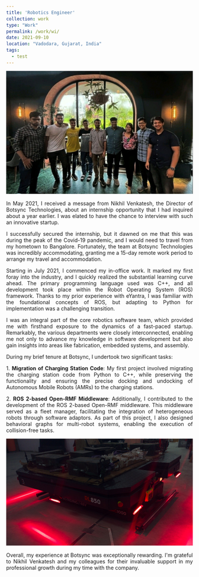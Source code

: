 ```yaml
---
title: 'Robotics Engineer'
collection: work
type: "Work"
permalink: /work/wi/
date: 2021-09-10
location: "Vadodara, Gujarat, India"
tags:
  - test
---
```


<p style="text-align: center">
<img src="/images/work/wi/me.jpeg"></p>

<p style="text-align: justify">
In May 2021, I received a message from Nikhil Venkatesh, the Director of Botsync Technologies, about an internship opportunity that I had inquired about a year earlier. I was elated to have the chance to interview with such an innovative startup.</p>

<p style="text-align: justify">
I successfully secured the internship, but it dawned on me that this was during the peak of the Covid-19 pandemic, and I would need to travel from my hometown to Bangalore. Fortunately, the team at Botsync Technologies was incredibly accommodating, granting me a 15-day remote work period to arrange my travel and accommodation.</p>

<p style="text-align: justify">
Starting in July 2021, I commenced my in-office work. It marked my first foray into the industry, and I quickly realized the substantial learning curve ahead. The primary programming language used was C++, and all development took place within the Robot Operating System (ROS) framework. Thanks to my prior experience with eYantra, I was familiar with the foundational concepts of ROS, but adapting to Python for implementation was a challenging transition.</p>

<p style="text-align: justify">
I was an integral part of the core robotics software team, which provided me with firsthand exposure to the dynamics of a fast-paced startup. Remarkably, the various departments were closely interconnected, enabling me not only to advance my knowledge in software development but also gain insights into areas like fabrication, embedded systems, and assembly.</p>

During my brief tenure at Botsync, I undertook two significant tasks:

<p style="text-align: justify">
1. <b>Migration of Charging Station Code</b>: My first project involved migrating the charging station code from Python to C++, while preserving the functionality and ensuring the precise docking and undocking of Autonomous Mobile Robots (AMRs) to the charging stations.</p>

<p style="text-align: justify">
2. <b>ROS 2-based Open-RMF Middleware</b>: Additionally, I contributed to the development of the ROS 2-based Open-RMF middleware. This middleware served as a fleet manager, facilitating the integration of heterogeneous robots through software adaptors. As part of this project, I also designed behavioral graphs for multi-robot systems, enabling the execution of collision-free tasks.</p>

<p style="text-align: center">
<img src="/images/work/botsync/amr.jpg"></p>

<p style="text-align: justify">
Overall, my experience at Botsync was exceptionally rewarding. I'm grateful to Nikhil Venkatesh and my colleagues for their invaluable support in my professional growth during my time with the company.</p>
